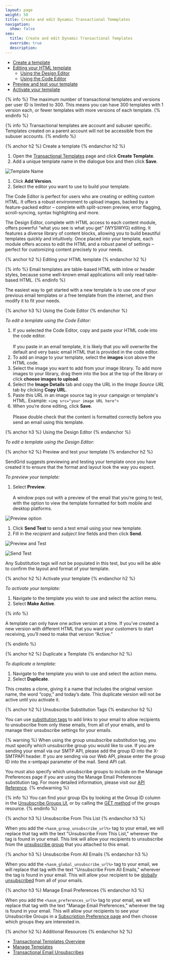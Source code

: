 ```yaml
---
layout: page
weight: 50
title: Create and edit Dynamic Transactional Temmplates
navigation:
  show: false
seo:
  title: Create and edit Dynamic Transactional Templates
  override: true
  description: 
---
```


- [Create a template](#-Create-a-template)
- [Editing your HTML template](#-Editing-your-HTML-template)
  - [Using the Design Editor](#-Using-the-Design-Editor)
  - [Using the Code Editor](#-Using-the-Code-Editor)
- [Preview and test your template](#-Preview-and-test-your-template)
- [Activate your template](#-Activate-your-template)

{% info %}
The maximum number of transactional templates and versions per user ID is limited to 300. This means you can have 300 templates with 1 version each, or fewer templates with more versions of each template. 
{% endinfo %}

{% info %}
Transactional templates are account and subuser specific. Templates created on a parent account will not be accessible from the subuser accounts.
{% endinfo %}

{% anchor h2 %}
Create a template
{% endanchor h2 %}

1. Open the [Transactional Templates](https://sendgrid.com/dynamic_templates) page and click **Create Template**.
1. Add a unique template name in the dialogue box and then click **Save**. 

![](/images/templates_create_edit_2.png "Template Name")

1. Click **Add Version**. 
1. Select the editor you want to use to build your template.

The Code Editor is perfect for users who are  creating or editing custom HTML. It offers a robust environment to upload images, backed by a feature-packed editor – complete with split-screen preview, error flagging, scroll-syncing, syntax highlighting and more. 

The Design Editor, complete with HTML access to each content module, offers powerful “what you see is what you get” (WYSIWYG) editing. It features a diverse library of content blocks, allowing you to build beautiful templates quickly and intuitively. Once placed into your template, each module offers access to edit the HTML and a robust panel of settings – perfect for customizing content precisely to your needs.

{% anchor h2 %}
Editing your HTML template
{% endanchor h2 %}

{% info %}
Email templates are table-based HTML with inline or header styles, because some well-known email applications will only read table-based HTML.
{% endinfo %}

The easiest way to get started with a new template is to use one of your previous email templates or a free template from the internet, and then modify it to fit your needs.

{% anchor h3 %}
Using the Code Editor
{% endanchor %}

*To edit a template using the Code Editor:*

1. If you selected the Code Editor, copy and paste your HTML code into the code editor. 
<br></br>If you paste in an email template, it is likely that you will overwrite the default and very basic email HTML that is provided in the code editor. 
2. To add an image to your template, select the **images** icon above the HTML code.
3. Select the image you want to add from your image library. To add more images to your library, drag them into the box at the top of the library or click **choose images to upload**. 
4. Select the **Image Details** tab and copy the URL in the *Image Source URL* tab by clicking **Copy URL**.
5. Paste this URL in an image source tag in your campaign or template's HTML.
Example: `<img src="your image URL here">`
6. When you’re done editing, click **Save**. <br></br>Please double check that the content is formatted correctly before you send an email using this template.

{% anchor h3 %}
Using the Design Editor
{% endanchor %}

*To edit a template using the Design Editor:*

{% anchor h2 %}
Preview and test your template
{% endanchor h2 %}

SendGrid suggests previewing and testing your template once you have created it to ensure that the format and layout look the way you expect.

*To preview your template:*
 
1. Select **Preview**.  <br></br>A window pops out with a preview of the email that you’re going to test, with the option to view the template formatted for both mobile and desktop platforms.

![](/images/template_engine_12.png "Preview option")

1. Click **Send Test** to send a test email using your new template. 
1. Fill in the *recipient* and *subject line* fields and then click **Send**.  

![](/images/templates_create_edit_8.png "Preview and Test")

![](/images/templates_create_edit_9.png "Send Test")

Any Substitution tags will not be populated in this test, but you will be able to confirm the layout and format of your template.

{% anchor h2 %}
Activate your template
{% endanchor h2 %}

*To activate your template:*

1. Navigate to the template you wish to use and select the action menu.
1. Select **Make Active**.  

{% info %}

A template can only have one active version at a time. If you’ve created a new version with different HTML that you want your customers to start receiving, you’ll need to make that version “Active.”

{% endinfo %}

{% anchor h2 %}
Duplicate a Template
{% endanchor h2 %}

*To duplicate a template:*

1. Navigate to the template you wish to use and select the action menu.
1. Select **Duplicate**.  

This creates a clone, giving it a name that includes the original version name, the word “copy,” and today’s date. This duplicate version will not be active until you activate it.

{% anchor h2 %}
Unsubscribe Substitution Tags
{% endanchor h2 %}

You can use [substitution tags]({{root_url}}/API_Reference/SMTP_API/substitution_tags.html) to add links to your email to allow recipients to unsubscribe from only these emails, from all of your emails, and to manage their unsubscribe settings for your emails.

{% warning %}
When using the group unsubscribe substitution tag, you must specify which unsubscribe group you would like to use. If you are sending your email via our SMTP API, please add the group ID into the X-SMTPAPI header. If you are sending via our Web API, please enter the group ID into the x-smtpapi parameter of the mail. Send API call.

You must also specify which unsubscribe groups to include on the Manage Preferences page if you are using the Manage Email Preferences substitution tag. For more detailed information, please visit our [API Reference]({{root_url}}/API_Reference/SMTP_API/suppressions.html).
{% endwarning %}

{% info %}
You can find your group IDs by looking at the Group ID column in the [Unsubscribe Groups UI]({{site.app_url}}/suppressions/advanced_suppression_manager), or by calling the [GET method]({{root_url}}/API_Reference/Web_API_v3/Suppression_Management/groups.html#-GET) of the groups resource.
{% endinfo %}

{% anchor h3 %}
Unsubscribe From This List
{% endanchor h3 %}

When you add the ```<%asm_group_unsubscribe_url%>``` tag to your email, we will replace that tag with the text "Unsubscribe From This List," wherever the tag is found in your email. This link will allow your recipients to unsubscribe from the [unsubscribe group]({{root_url}}/User_Guide/Suppressions/group_unsubscribes.html) that you attached to this email.

{% anchor h3 %}
Unsubscribe From All Emails
{% endanchor h3 %}

When you add the ```<%asm_global_unsubscribe_url%>``` tag to your email, we will replace that tag with the text "Unsubscribe From All Emails," wherever the tag is found in your email. This will allow your recipient to be [globally unsubscribed]({{root_url}}/User_Guide/Suppressions/global_unsubscribes.html) from all of your emails.

{% anchor h3 %}
Manage Email Preferences
{% endanchor h3 %}

When you add the ```<%asm_preferences_url%>``` tag to your email, we will replace that tag with the text "Manage Email Preferences," wherever the tag is found in your email. This will allow your recipients to see your Unsubscribe Groups in a [Subscription Preference page]({{root_url}}/User_Guide/Suppressions/recipient_subscription_preferences.html) and then choose which groups they are interested in.

{% anchor h2 %}
Additional Resources
{% endanchor h2 %}

- [Transactional Templates Overview](https://sendgrid.com/docs/User_Guide/Transactional_Templates/index.html)
- [Manage Templates](https://sendgrid.com/docs/User_Guide/Transactional_Templates/manage.html)
- [Transactional Email Unsubscribes]({{root_url}}/User_Guide/Transactional_Email/unsubscribes.html)

